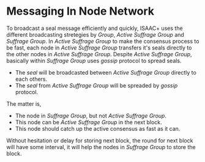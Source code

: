 # Messaging In Node Network

To broadcast a seal message efficiently and quickly, ISAAC+ uses the different broadcasting stretegies by *Group*, *Active Suffrage Group* and *Suffrage Group*. In *Active Suffrage Group* to make the consensus process to be fast, each node in *Active Suffrage Group* transfers it's seals directly to the other nodes in *Active Suffrage Group*. Despite *Active Suffrage Group*, basically within *Suffrage Group* uses *gossip* protocol to spread seals. 

* The *seal* will be broadcasted between *Active Suffrage Group* directly to each others.
* The *seal* from *Active Suffrage Group* will be spreaded by *gossip* protocol.

The matter is,

* The node in *Suffrage Group*, but not *Active Suffrage Group*.
* This node can be *Active Suffrage Group* in the next block.
* This node should catch up the active consensus as fast as it can.

Without hesitation or delay for storing next block, the round for next block will have some interval, it will help the nodes in *Suffrage Group* to store the block.
